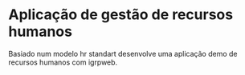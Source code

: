 # Aplicação de gestão de recursos humanos

Basiado num modelo hr standart desenvolve uma aplicação demo de recursos humanos com igrpweb.

